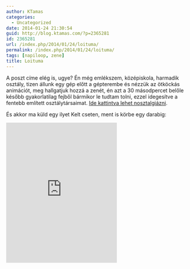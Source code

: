 ```yaml
---
author: KTamas
categories:
  - Uncategorized
date: 2014-01-24 21:30:54
guid: http://blog.ktamas.com/?p=2365281
id: 2365281
url: /index.php/2014/01/24/loituma/
permalink: /index.php/2014/01/24/loituma/
tags: [napiloop, zene]
title: Loituma
---
```


A poszt címe elég is, ugye? Én még emlékszem, középiskola, harmadik osztály, tizen állunk egy gép előtt a gépterembe és nézzük az ötköckás animációt, meg hallgatjuk hozzá a zenét, én azt a 30 másodpercet belőle később gyakorlatilag fejből bármikor le tudtam tolni, ezzel idegesítve a fentebb említett osztálytársaimat. [Ide kattintva lehet nosztalgiázni](http://dagobah.net/flash/loituma.swf).

És akkor ma küld egy ilyet Kelt cseten, ment is körbe egy darabig:

<p><iframe src="https://embed.spotify.com/?uri=spotify:track:5Ua7FnzpePVpZtl9AIYrRT" width="300" height="380" frameborder="0"></iframe></p>
